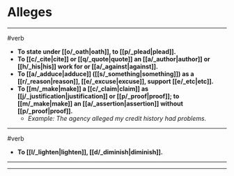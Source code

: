 # Alleges
---
#verb
- **To state under [[o/_oath|oath]], to [[p/_plead|plead]].**
- **To [[c/_cite|cite]] or [[q/_quote|quote]] an [[a/_author|author]] or [[h/_his|his]] work for or [[a/_against|against]].**
- **To [[a/_adduce|adduce]] ([[s/_something|something]]) as a [[r/_reason|reason]], [[e/_excuse|excuse]], support [[e/_etc|etc]].**
- **To [[m/_make|make]] a [[c/_claim|claim]] as [[j/_justification|justification]] or [[p/_proof|proof]]; to [[m/_make|make]] an [[a/_assertion|assertion]] without [[p/_proof|proof]].**
	- _Example: The agency alleged my credit history had problems._
---
#verb
- **To [[l/_lighten|lighten]], [[d/_diminish|diminish]].**
---
---
